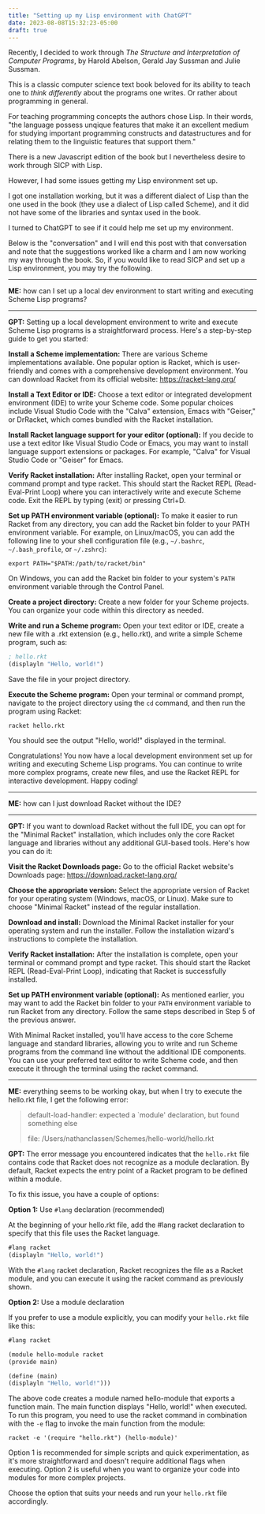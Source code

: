 ```yaml
---
title: "Setting up my Lisp environment with ChatGPT"
date: 2023-08-08T15:32:23-05:00
draft: true
---
```


Recently, I decided to work through *The Structure and Interpretation of Computer Programs*, by Harold Abelson, Gerald Jay Sussman and Julie Sussman.

This is a classic computer science text book beloved for its ability to teach one to _think differently_ about the programs one writes. Or rather about programming in general.

For teaching programming concepts the authors chose Lisp. In their words, "the language possess unqique features that make it an excellent medium for studying important programming constructs and datastructures and for relating them to the linguistic features that support them."

There is a new Javascript edition of the book but I nevertheless desire to work through SICP with Lisp.

However, I had some issues getting my Lisp environment set up.

I got one installation working, but it was a different dialect of Lisp than the one used in the book (they use a dialect of Lisp called Scheme), and it did not have some of the libraries and syntax used in the book.

I turned to ChatGPT to see if it could help me set up my environment.

Below is the "conversation" and I will end this post with that conversation and note that the suggestions worked like a charm and I am now working my way through the book. So, if you would like to read SICP and set up a Lisp environment, you may try the following.

---

**ME:** how can I set up a local dev environment to start writing and executing Scheme Lisp programs?

---

**GPT:** Setting up a local development environment to write and execute Scheme Lisp programs is a straightforward process. Here's a step-by-step guide to get you started:

**Install a Scheme implementation:**
There are various Scheme implementations available. One popular option is Racket, which is user-friendly and comes with a comprehensive development environment. You can download Racket from its official website: https://racket-lang.org/

**Install a Text Editor or IDE:**
Choose a text editor or integrated development environment (IDE) to write your Scheme code. Some popular choices include Visual Studio Code with the "Calva" extension, Emacs with "Geiser," or DrRacket, which comes bundled with the Racket installation.

**Install Racket language support for your editor (optional):**
If you decide to use a text editor like Visual Studio Code or Emacs, you may want to install language support extensions or packages. For example, "Calva" for Visual Studio Code or "Geiser" for Emacs.

**Verify Racket installation:**
After installing Racket, open your terminal or command prompt and type racket. This should start the Racket REPL (Read-Eval-Print Loop) where you can interactively write and execute Scheme code. Exit the REPL by typing (exit) or pressing Ctrl+D.

**Set up PATH environment variable (optional):**
To make it easier to run Racket from any directory, you can add the Racket bin folder to your PATH environment variable. For example, on Linux/macOS, you can add the following line to your shell configuration file (e.g., `~/.bashrc`, `~/.bash_profile`, or `~/.zshrc`):

`export PATH="$PATH:/path/to/racket/bin"`

On Windows, you can add the Racket bin folder to your system's `PATH` environment variable through the Control Panel.

**Create a project directory:**
Create a new folder for your Scheme projects. You can organize your code within this directory as needed.

**Write and run a Scheme program:**
Open your text editor or IDE, create a new file with a .rkt extension (e.g., hello.rkt), and write a simple Scheme program, such as:

```scheme
; hello.rkt
(displayln "Hello, world!")

```

Save the file in your project directory.

**Execute the Scheme program:**
Open your terminal or command prompt, navigate to the project directory using the `cd` command, and then run the program using Racket:

`racket hello.rkt`

You should see the output "Hello, world!" displayed in the terminal.

Congratulations! You now have a local development environment set up for writing and executing Scheme Lisp programs. You can continue to write more complex programs, create new files, and use the Racket REPL for interactive development. Happy coding!

---

**ME:** how can I just download Racket without the IDE?

---

**GPT:** If you want to download Racket without the full IDE, you can opt for the "Minimal Racket" installation, which includes only the core Racket language and libraries without any additional GUI-based tools. Here's how you can do it:

**Visit the Racket Downloads page:**
Go to the official Racket website's Downloads page: https://download.racket-lang.org/

**Choose the appropriate version:**
Select the appropriate version of Racket for your operating system (Windows, macOS, or Linux). Make sure to choose "Minimal Racket" instead of the regular installation.

**Download and install:**
Download the Minimal Racket installer for your operating system and run the installer. Follow the installation wizard's instructions to complete the installation.

**Verify Racket installation:**
After the installation is complete, open your terminal or command prompt and type racket. This should start the Racket REPL (Read-Eval-Print Loop), indicating that Racket is successfully installed.

**Set up PATH environment variable (optional):**
As mentioned earlier, you may want to add the Racket bin folder to your `PATH` environment variable to run Racket from any directory. Follow the same steps described in Step 5 of the previous answer.

With Minimal Racket installed, you'll have access to the core Scheme language and standard libraries, allowing you to write and run Scheme programs from the command line without the additional IDE components. You can use your preferred text editor to write Scheme code, and then execute it through the terminal using the racket command.

---

**ME:** everything seems to be working okay, but when I try to execute the hello.rkt file, I get the following error:

> default-load-handler: expected a `module' declaration, but found
> something else
>
> file: /Users/nathanclassen/Schemes/hello-world/hello.rkt

**GPT:** The error message you encountered indicates that the `hello.rkt` file contains code that Racket does not recognize as a module declaration. By default, Racket expects the entry point of a Racket program to be defined within a module.

To fix this issue, you have a couple of options:

**Option 1:** Use `#lang` declaration (recommended)

At the beginning of your hello.rkt file, add the #lang racket declaration to specify that this file uses the Racket language.

```scheme
#lang racket
(displayln "Hello, world!")
```

With the `#lang` racket declaration, Racket recognizes the file as a Racket module, and you can execute it using the racket command as previously shown.

**Option 2:** Use a module declaration

If you prefer to use a module explicitly, you can modify your `hello.rkt` file like this:

```scheme
#lang racket

(module hello-module racket
(provide main)

(define (main)
(displayln "Hello, world!")))
```

The above code creates a module named hello-module that exports a function main. The main function displays "Hello, world!" when executed. To run this program, you need to use the racket command in combination with the `-e` flag to invoke the main function from the module:

`racket -e '(require "hello.rkt") (hello-module)'`

Option 1 is recommended for simple scripts and quick experimentation, as it's more straightforward and doesn't require additional flags when executing. Option 2 is useful when you want to organize your code into modules for more complex projects.

Choose the option that suits your needs and run your `hello.rkt` file accordingly.
